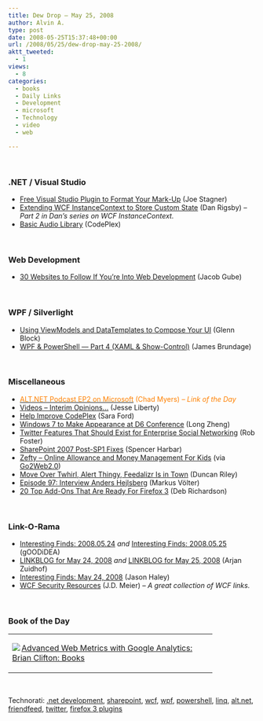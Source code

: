 ```yaml
---
title: Dew Drop – May 25, 2008
author: Alvin A.
type: post
date: 2008-05-25T15:37:48+00:00
url: /2008/05/25/dew-drop-may-25-2008/
aktt_tweeted:
  - 1
views:
  - 8
categories:
  - books
  - Daily Links
  - Development
  - microsoft
  - Technology
  - video
  - web

---
```

&#160;

### .NET / Visual Studio

  * <a href="http://joeon.net/post/Free-Visual-Studio-Plug-in-to-Format-your-Mark-Up-!!.aspx" target="_blank">Free Visual Studio Plugin to Format Your Mark-Up</a> (Joe Stagner)
  * <a href="http://www.danrigsby.com/blog/index.php/2008/05/24/extending-wcf-instancecontext-to-store-custom-state/" target="_blank">Extending WCF InstanceContext to Store Custom State</a> (Dan Rigsby) _&#8211; Part 2 in Dan&#8217;s series on WCF InstanceContext._
  * <a href="http://www.codeplex.com/basicaudio/Release/ProjectReleases.aspx?ReleaseId=13698" target="_blank">Basic Audio Library</a> (CodePlex)

&#160;

### Web Development

  * <a href="http://sixrevisions.com/resources/websites_for_web_development/" target="_blank">30 Websites to Follow If You&#8217;re Into Web Development</a> (Jacob Gube)

&#160;

### WPF / Silverlight

  * <a href="http://codebetter.com/blogs/glenn.block/archive/2008/05/24/using-viewmodels-and-datatemplates-to-compose-your-ui.aspx" target="_blank">Using ViewModels and DataTemplates to Compose Your UI</a> (Glenn Block)
  * <a href="http://blogs.msdn.com/powershell/archive/2008/05/25/wpf-powershell-part-4-xaml-show-control.aspx" target="_blank">WPF & PowerShell &#8212; Part 4 (XAML & Show-Control)</a> (James Brundage)

&#160;

### Miscellaneous

  * <a href="http://www.lostechies.com/blogs/chad_myers/archive/2008/05/24/alt-net-podcast-ep2-on-microsoft.aspx" target="_blank"><font color="#ff8000">ALT.NET Podcast EP2 on Microsoft</font></a> <font color="#ff8000">(Chad Myers) <em>&#8211; Link of the Day</em></font>
  * <a href="http://silverlight.net/blogs/jesseliberty/archive/2008/05/24/videos-interim-opinions.aspx" target="_blank">Videos &#8211; Interim Opinions&#8230;</a> (Jesse Liberty)
  * <a href="http://blogs.msdn.com/codeplex/archive/2008/05/23/help-improve-codeplex.aspx" target="_blank">Help Improve CodePlex</a> (Sara Ford)
  * <a href="http://www.istartedsomething.com/20080524/windows-7-appearance-d6-conference/" target="_blank">Windows 7 to Make Appearance at D6 Conference</a> (Long Zheng)
  * <a href="http://geekswithblogs.net/rfoster/archive/2008/05/24/122373.aspx" target="_blank">Twitter Features That Should Exist for Enterprise Social Networking</a> (Rob Foster)
  * <a href="http://harbar.net/archive/2008/05/25/SharePoint-2007-Post-SP1-Fixes.aspx" target="_blank">SharePoint 2007 Post-SP1 Fixes</a> (Spencer Harbar)
  * <a href="http://zefty.com/" target="_blank">Zefty &#8211; Online Allowance and Money Management For Kids</a> (via <a href="http://www.go2web20.net" target="_blank">Go2Web2.0</a>)
  * <a href="http://www.inquisitr.com/move-over-twhirl-alert-thingy-feedalizr-is-in-town" target="_blank">Move Over Twhirl, Alert Thingy, Feedalizr Is in Town</a> (Duncan Riley)
  * <a href="http://www.se-radio.net/podcast/2008-05/episode-97-interview-anders-hejlsberg" target="_blank">Episode 97: Interview Anders Hejlsberg</a> (Markus V&#246;lter)
  * <a href="http://www.dria.org/wordpress/archives/2008/05/23/641/" target="_blank">20 Top Add-Ons That Are Ready For Firefox 3</a> (Deb Richardson)

&#160;

### Link-O-Rama

  * <a href="http://weblogs.asp.net/yuanjian/archive/2008/05/24/interesting-finds-2008-05-24.aspx" target="_blank">Interesting Finds: 2008.05.24</a>&#160;_and_&#160;<a href="http://weblogs.asp.net/yuanjian/archive/2008/05/24/interesting-finds-2008-05-25.aspx" target="_blank">Interesting Finds: 2008.05.25</a> (gOODiDEA)
  * <a href="http://www.arjansworld.com/2008/05/24/linkblog-for-may-24-2008/" target="_blank">LINKBLOG for May 24, 2008</a>&#160;_and_&#160;<a href="http://www.arjansworld.com/2008/05/25/linkblog-for-may-25-2008/" target="_blank">LINKBLOG for May 25, 2008</a> (Arjan Zuidhof)
  * <a href="http://jasonhaley.com/blog/archive/2008/05/24/141696.aspx" target="_blank">Interesting Finds: May 24, 2008</a> (Jason Haley)
  * <a href="http://blogs.msdn.com/jmeier/archive/2008/05/23/wcf-security-resources.aspx" target="_blank">WCF Security Resources</a> (J.D. Meier) _&#8211; A great collection of WCF links._

&#160;

### Book of the Day

<div class="wlWriterSmartContent" id="scid:7dc1bd33-94bd-46fd-a20b-0131235bcd47:cae5b6e0-91e3-46d5-8941-872224f0cb50" style="padding-right: 0px; display: inline; padding-left: 0px; float: none; padding-bottom: 0px; margin: 0px; padding-top: 0px">
  <table cellspacing="0" cellpadding="2" width="400" border="0" unselectable="on">
    <tr>
      <td valign="top" width="400">
        <p>
          <a title="Advanced Web Metrics with Google Analytics: Brian Clifton: Books" href="http://www.amazon.com/exec/obidos/ASIN/0470253126/alvinashcraft-20"><img data-recalc-dims="1" decoding="async" src="https://i0.wp.com/images.amazon.com/images/P/0470253126.01.MZZZZZZZ.jpg?w=660" border="0" align="left" style="float:left" />Advanced Web Metrics with Google Analytics: Brian Clifton: Books</a>
        </p>
      </td>
    </tr>
  </table>
</div>

&#160;

<div class="wlWriterSmartContent" id="scid:C16BAC14-9A3D-4c50-9394-FBFEF7A93539:484ec609-8378-4995-a003-7844549f159b" style="padding-right: 0px; display: inline; padding-left: 0px; padding-bottom: 0px; margin: 0px; padding-top: 0px">
  <!--dotnetkickit-->
</div>

<div class="wlWriterSmartContent" id="scid:d7bf807d-7bb0-458a-811f-90c51817d5c2:9b5d0017-1068-4d54-9b82-0df731c6ddd5" style="padding-right: 0px; display: inline; padding-left: 0px; padding-bottom: 0px; margin: 0px; padding-top: 0px">
  <p>
    <span class="TagSite">Technorati:</span> <a href="http://technorati.com/tag/.net+development" rel="tag" class="tag">.net development</a>, <a href="http://technorati.com/tag/sharepoint" rel="tag" class="tag">sharepoint</a>, <a href="http://technorati.com/tag/wcf" rel="tag" class="tag">wcf</a>, <a href="http://technorati.com/tag/wpf" rel="tag" class="tag">wpf</a>, <a href="http://technorati.com/tag/powershell" rel="tag" class="tag">powershell</a>, <a href="http://technorati.com/tag/linq" rel="tag" class="tag">linq</a>, <a href="http://technorati.com/tag/alt.net" rel="tag" class="tag">alt.net</a>, <a href="http://technorati.com/tag/friendfeed" rel="tag" class="tag">friendfeed</a>, <a href="http://technorati.com/tag/twitter" rel="tag" class="tag">twitter</a>, <a href="http://technorati.com/tag/firefox+3+plugins" rel="tag" class="tag">firefox 3 plugins</a><br /><!-- StartInsertedTags: .net development, sharepoint, wcf, wpf, powershell, linq, alt.net, friendfeed, twitter, firefox 3 plugins :EndInsertedTags -->
  </p>
</div>